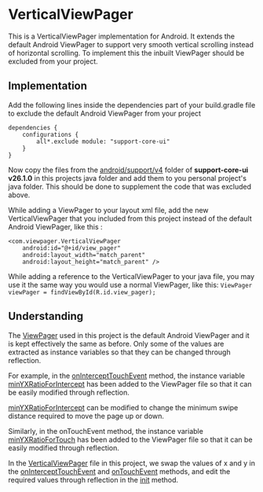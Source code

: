 # VerticalViewPager
This is a VerticalViewPager implementation for Android. It extends the default Android ViewPager to support very smooth vertical scrolling instead of horizontal scrolling. To implement this the inbuilt ViewPager should be excluded from your project.

## Implementation
Add the following lines inside the dependencies part of your build.gradle file to exclude the default Android ViewPager from your project
```
dependencies {
	configurations {
		all*.exclude module: "support-core-ui"
	}
}
```
Now copy the files from the [android/support/v4](https://github.com/deepakmishra/verticalviewpager/blob/2adf04aa2728bbaf3368539ae4f3b1d840f98f27/app/src/main/java/android/support/v4) folder of **support-core-ui v26.1.0** in this projects java folder and add them to you personal project's java folder. This should be done to supplement the code that was excluded above.

While adding a ViewPager to your layout xml file, add the new VerticalViewPager that you included from this project instead of the default Android ViewPager, like this :
```
<com.viewpager.VerticalViewPager
	android:id="@+id/view_pager"
	android:layout_width="match_parent"
	android:layout_height="match_parent" />
```
 While adding a reference to the VerticalViewPager to your java file, you may use it the same way you would use a normal ViewPager, like this: 
 ``` ViewPager viewPager = findViewById(R.id.view_pager); ```

## Understanding
The [ViewPager](https://github.com/deepakmishra/verticalviewpager/blob/2adf04aa2728bbaf3368539ae4f3b1d840f98f27/app/src/main/java/android/support/v4/view/ViewPager.java) used in this project is the default Android ViewPager and it is kept effectively the same as before. Only some of the values are extracted as instance variables so that they can be changed through reflection.

For example, in the [onInterceptTouchEvent](https://github.com/deepakmishra/verticalviewpager/blob/2adf04aa2728bbaf3368539ae4f3b1d840f98f27/app/src/main/java) method, the instance variable [minYXRatioForIntercept](https://github.com/deepakmishra/verticalviewpager/blob/2adf04aa2728bbaf3368539ae4f3b1d840f98f27/app/src/main/java/android/support/v4/view/ViewPager.java#L1875) has been added to the ViewPager file so that it can be easily modified through reflection. 

[minYXRatioForIntercept](https://github.com/deepakmishra/verticalviewpager/blob/2adf04aa2728bbaf3368539ae4f3b1d840f98f27/app/src/main/java/android/support/v4/view/ViewPager.java#L1875)  can be modified to change the minimum swipe distance required to move the page up or down.

Similarly, in the onTouchEvent method, the instance variable [minYXRatioForTouch](https://github.com/deepakmishra/verticalviewpager/blob/2adf04aa2728bbaf3368539ae4f3b1d840f98f27/app/src/main/java/android/support/v4/view/ViewPager.java#L2008) has been added to the ViewPager file so that it can be easily modified through reflection.

In the [VerticalViewPager](https://github.com/deepakmishra/verticalviewpager/blob/2adf04aa2728bbaf3368539ae4f3b1d840f98f27/app/src/main/java/com/viewpager/VerticalViewPager.java) file in this project, we swap the values of x and y in the [onInterceptTouchEvent](https://github.com/deepakmishra/verticalviewpager/blob/2adf04aa2728bbaf3368539ae4f3b1d840f98f27/app/src/main/java/com/viewpager/VerticalViewPager.java#L121) and [onTouchEvent](https://github.com/deepakmishra/verticalviewpager/blob/2adf04aa2728bbaf3368539ae4f3b1d840f98f27/app/src/main/java/com/viewpager/VerticalViewPager.java#L128) methods, and edit the required values through reflection in the [init](https://github.com/deepakmishra/verticalviewpager/blob/2adf04aa2728bbaf3368539ae4f3b1d840f98f27/app/src/main/java/com/viewpager/VerticalViewPager.java#L29) method.

